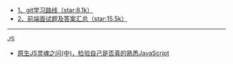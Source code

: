 - [1、git学习路线（star:8.1k）](https://github.com/answershuto/learnVue)
- [2、前端面试题及答案汇总（star:15.5k）](https://github.com/Advanced-Frontend/Daily-Interview-Question/blob/master/datum/summary.md)

---

JS

- [原生JS灵魂之问(中)，检验自己是否真的熟悉JavaScript](https://juejin.im/post/5dbebbfa51882524c507fddb#heading-56)